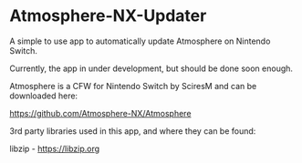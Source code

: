 # Atmosphere-NX-Updater
A simple to use app to automatically update Atmosphere on Nintendo Switch.

Currently, the app in under development, but should be done soon enough.

Atmosphere is a CFW for Nintendo Switch by SciresM and can be downloaded here:

https://github.com/Atmosphere-NX/Atmosphere

3rd party libraries used in this app, and where they can be found:

libzip - https://libzip.org
